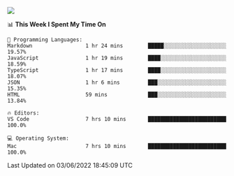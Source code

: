![](http://github-profile-summary-cards.vercel.app/api/cards/profile-details?username=kok-s0s&theme=vue)

<!--START_SECTION:waka-->
📊 **This Week I Spent My Time On** 

```text
💬 Programming Languages: 
Markdown                 1 hr 24 mins        █████░░░░░░░░░░░░░░░░░░░░   19.57% 
JavaScript               1 hr 19 mins        ████░░░░░░░░░░░░░░░░░░░░░   18.59% 
TypeScript               1 hr 17 mins        ████░░░░░░░░░░░░░░░░░░░░░   18.07% 
JSON                     1 hr 6 mins         ███░░░░░░░░░░░░░░░░░░░░░░   15.35% 
HTML                     59 mins             ███░░░░░░░░░░░░░░░░░░░░░░   13.84%

🔥 Editors: 
VS Code                  7 hrs 10 mins       █████████████████████████   100.0%

💻 Operating System: 
Mac                      7 hrs 10 mins       █████████████████████████   100.0%

```


 Last Updated on 03/06/2022 18:45:09 UTC
<!--END_SECTION:waka-->
